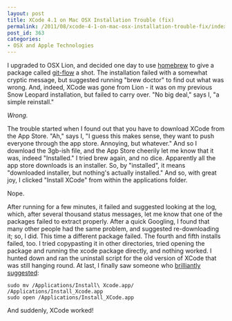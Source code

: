 ```yaml
---
layout: post
title: XCode 4.1 on Mac OSX Installation Trouble (fix)
permalink: /2011/08/xcode-4-1-on-mac-osx-installation-trouble-fix/index.html
post_id: 363
categories: 
- OSX and Apple Technologies
---
```


I upgraded to OSX Lion, and decided one day to use [homebrew](http://mxcl.github.com/homebrew/) 
to give a package called [git-flow](https://github.com/nvie/gitflow) a shot. The installation failed with a somewhat 
cryptic message, but suggested running "brew doctor" to find out what was 
wrong. And, indeed, XCode was gone from Lion - it was on my previous Snow 
Leopard installation, but failed to carry over. "No big deal," says I, "a 
simple reinstall."

_Wrong._

The trouble started when I found out that you have to download XCode from the 
App Store. "Ah," says I, "I guess this makes sense, they want to push everyone 
through the app store. Annoying, but whatever." And so I download the 3gb-ish 
file, and the App Store cheerily let me know that it was, indeed "Installed." I 
tried brew again, and no dice. Apparently all the app store downloads is an 
installer. So, by "installed", it means "downloaded installer, but nothing's 
actually installed." And so, with great joy, I clicked "Install XCode" from 
within the applications folder.

Nope.

After running for a few minutes, it failed and suggested looking at the log, 
which, after several thousand status messages, let me know that one of the 
packages failed to extract properly. After a quick Googling, I found that many 
other people had the same problem, and suggested re-downloading it; so, I did. 
This time a different package failed. The fourth and fifth installs failed, 
too. I tried copypasting it in other directories, tried opening the package and 
running the xcode package directly, and nothing worked. I hunted down and ran 
the uninstall script for the old version of XCode that was still hanging round. 
At last, I finally saw someone who [brilliantly suggested](https://discussions.apple.com/message/15931741#15931741):

    sudo mv /Applications/Install\ Xcode.app/ /Applications/Install_Xcode.app
    sudo open /Applications/Install_XCode.app

And suddenly, XCode worked!
